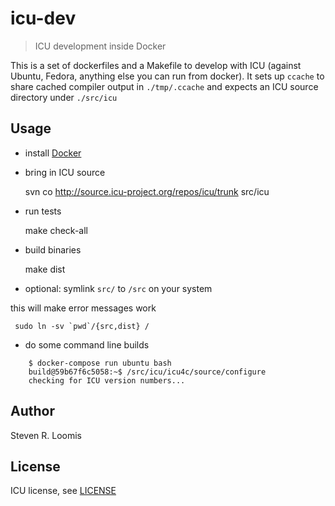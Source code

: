 # icu-dev

> ICU development inside Docker

This is a set of dockerfiles and a Makefile to develop with ICU (against Ubuntu, Fedora, anything else you can run from docker).
It sets up `ccache` to share cached compiler output in `./tmp/.ccache` and expects an ICU source directory under `./src/icu`


## Usage

- install [Docker](http://docker.io)
- bring in ICU source

     svn co http://source.icu-project.org/repos/icu/trunk src/icu

- run tests

     make check-all

- build binaries

     make dist

- optional: symlink `src/` to `/src` on your system

this will make error messages work

     sudo ln -sv `pwd`/{src,dist} /

- do some command line builds

```
    $ docker-compose run ubuntu bash
    build@59b67f6c5058:~$ /src/icu/icu4c/source/configure
    checking for ICU version numbers...
```

## Author

Steven R. Loomis

## License

ICU license, see [LICENSE](LICENSE)
